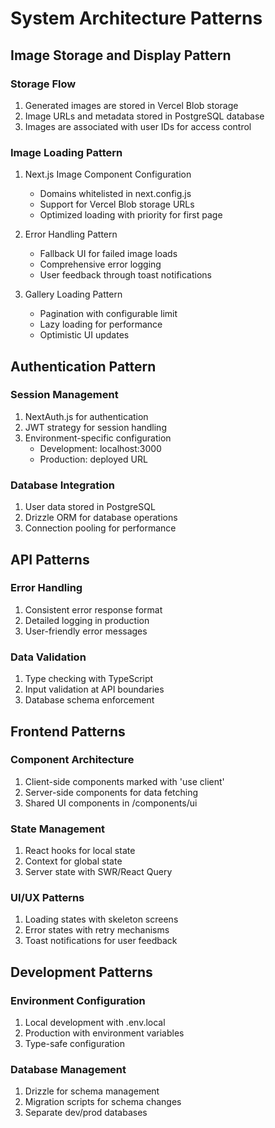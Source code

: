 # System Architecture Patterns

## Image Storage and Display Pattern

### Storage Flow
1. Generated images are stored in Vercel Blob storage
2. Image URLs and metadata stored in PostgreSQL database
3. Images are associated with user IDs for access control

### Image Loading Pattern
1. Next.js Image Component Configuration
   - Domains whitelisted in next.config.js
   - Support for Vercel Blob storage URLs
   - Optimized loading with priority for first page

2. Error Handling Pattern
   - Fallback UI for failed image loads
   - Comprehensive error logging
   - User feedback through toast notifications

3. Gallery Loading Pattern
   - Pagination with configurable limit
   - Lazy loading for performance
   - Optimistic UI updates

## Authentication Pattern

### Session Management
1. NextAuth.js for authentication
2. JWT strategy for session handling
3. Environment-specific configuration
   - Development: localhost:3000
   - Production: deployed URL

### Database Integration
1. User data stored in PostgreSQL
2. Drizzle ORM for database operations
3. Connection pooling for performance

## API Patterns

### Error Handling
1. Consistent error response format
2. Detailed logging in production
3. User-friendly error messages

### Data Validation
1. Type checking with TypeScript
2. Input validation at API boundaries
3. Database schema enforcement

## Frontend Patterns

### Component Architecture
1. Client-side components marked with 'use client'
2. Server-side components for data fetching
3. Shared UI components in /components/ui

### State Management
1. React hooks for local state
2. Context for global state
3. Server state with SWR/React Query

### UI/UX Patterns
1. Loading states with skeleton screens
2. Error states with retry mechanisms
3. Toast notifications for user feedback

## Development Patterns

### Environment Configuration
1. Local development with .env.local
2. Production with environment variables
3. Type-safe configuration

### Database Management
1. Drizzle for schema management
2. Migration scripts for schema changes
3. Separate dev/prod databases
